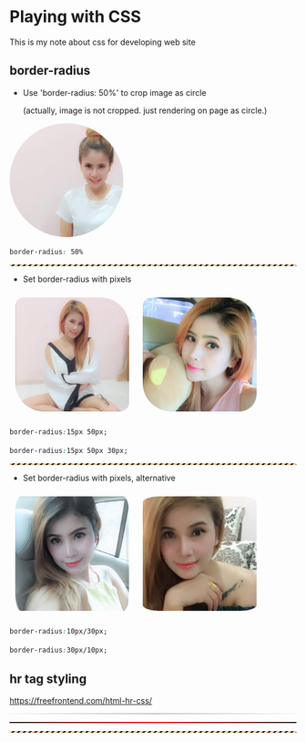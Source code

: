 # Playing with CSS

This is my note about css for developing web site

## border-radius

* Use 'border-radius: 50%' to crop image as circle

  (actually, image is not cropped. just rendering on page as circle.)

<img src="img/1.jpg" width="200" style="border-radius:50%" />

```css
border-radius: 50%
```

<hr style="height:3px;color:#e8ca93;background-image:linear-gradient(-45deg,transparent,transparent 25%,currentColor 25%,currentColor 50%,transparent 50%,transparent 75%,currentColor 75%);background-size:10px 10px;">

* Set border-radius with pixels

<img src="img/2.jpg" width="200" style="margin:10px;border-radius:15px 50px;" />
<img src="img/3.jpg" width="200" style="margin:10px;border-radius:15px 50px 30px;" />

```css
border-radius:15px 50px;

border-radius:15px 50px 30px;
```

<hr style="height:3px;color:#e8ca93;background-image:linear-gradient(-45deg,transparent,transparent 25%,currentColor 25%,currentColor 50%,transparent 50%,transparent 75%,currentColor 75%);background-size:10px 10px;">

* Set border-radius with pixels, alternative

<img src="img/4.jpg" width="200" style="margin:10px;border-radius:10px/30px;" />
<img src="img/6.jpg" width="200" style="margin:10px;border-radius:30px/10px;" />

```css
border-radius:10px/30px;

border-radius:30px/10px;
```

## hr tag styling

https://freefrontend.com/html-hr-css/

<hr style="border:0;height:1px;background-image: -webkit-linear-gradient(left, #f0f0f0, #8c8b8b, #f0f0f0);background-image: -moz-linear-gradient(left, #f0f0f0, #8c8b8b, #f0f0f0);background-image: -ms-linear-gradient(left, #f0f0f0, #8c8b8b, #f0f0f0);background-image: -o-linear-gradient(left, #f0f0f0, #8c8b8b, #f0f0f0);">

<hr style="height:2px;color:red;background-image:linear-gradient(90deg, rgba(255,0,0,0), rgba(255,0,0,1) 50%, rgba(255,0,0,0) 100%);" />

<hr style="height:3px;color:#e8ca93;background-image:linear-gradient(-45deg,transparent,transparent 25%,currentColor 25%,currentColor 50%,transparent 50%,transparent 75%,currentColor 75%);background-size:10px 10px;">
